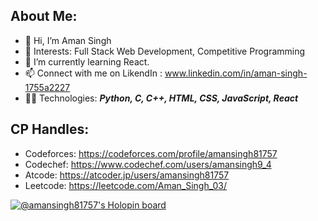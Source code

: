 ## About Me:
- 👋 Hi, I’m Aman Singh
- 👀 Interests: Full Stack Web Development, Competitive Programming
- 🌱 I’m currently learning React.
- 📫 Connect with me on LikendIn : www.linkedin.com/in/aman-singh-1755a2227
- 👨‍💻 Technologies: ***Python, C, C++, HTML, CSS, JavaScript, React***
 
## CP Handles: 
- Codeforces: https://codeforces.com/profile/amansingh81757
- Codechef: https://www.codechef.com/users/amansingh9_4
- Atcode: https://atcoder.jp/users/amansingh81757
- Leetcode: https://leetcode.com/Aman_Singh_03/

[![@amansingh81757's Holopin board](https://holopin.io/api/user/board?user=amansingh81757)](https://holopin.io/@amansingh81757)

<!---
AmanSingh81757/AmanSingh81757 is a ✨ special ✨ repository because its `README.md` (this file) appears on your GitHub profile.
You can click the Preview link to take a look at your changes.
--->
